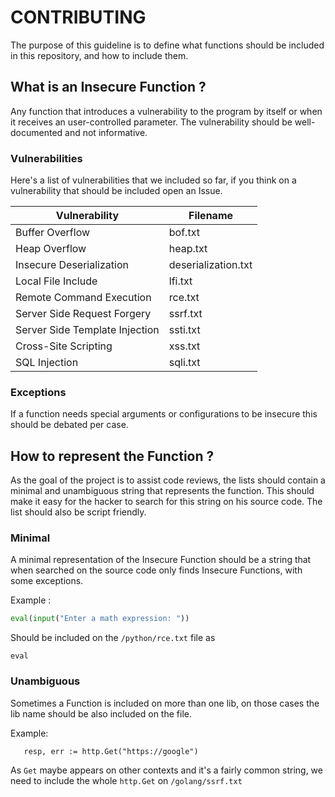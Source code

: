 # CONTRIBUTING
The purpose of this guideline is to define what functions should be included in this repository, and how to include them.

## What is an Insecure Function ?
Any function that introduces a vulnerability to the program by itself or when it receives an user-controlled parameter. The vulnerability should be well-documented and not informative.

### Vulnerabilities

Here's a list of vulnerabilities that we included so far, if you think on a vulnerability that should be included open an Issue.

| Vulnerability | Filename |
|---------------|----------|
| Buffer Overflow| bof.txt |
| Heap Overflow | heap.txt |
| Insecure Deserialization | deserialization.txt |
| Local File Include | lfi.txt |
| Remote Command Execution | rce.txt |
| Server Side Request Forgery | ssrf.txt |
| Server Side Template Injection | ssti.txt |
| Cross-Site Scripting | xss.txt|
| SQL Injection | sqli.txt |

### Exceptions
If a function needs special arguments or configurations to be insecure this should be debated per case.

## How to represent the Function ?
As the goal of the project is to assist code reviews, the lists should contain a minimal and unambiguous string that represents the function.
This should make it easy for the hacker to search for this string on his source code. The list should also be script friendly.

### Minimal 
A minimal representation of the Insecure Function should be a string that when searched on the source code only finds Insecure Functions, with some exceptions.

Example :
```python
eval(input("Enter a math expression: "))
```
Should be included on the `/python/rce.txt` file as
```
eval
```

### Unambiguous
Sometimes a Function is included on more than one lib, on those cases the lib name should be also included on the file. 

Example:
```golang
   resp, err := http.Get("https://google")
```
As `Get` maybe appears on other contexts and it's a fairly common string, we need to include the whole `http.Get` on `/golang/ssrf.txt`
